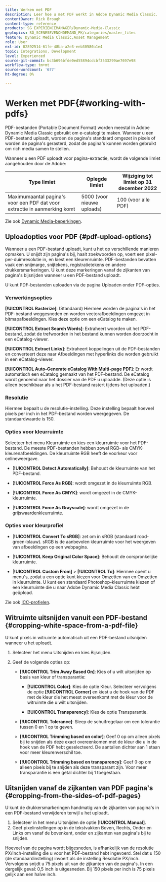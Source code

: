 ```yaml
---
title: Werken met PDF
description: Leer hoe u met PDF werkt in Adobe Dynamic Media Classic.
contentOwner: Rick Brough
content-type: reference
products: SG_EXPERIENCEMANAGER/Dynamic-Media-Classic
geptopics: SG_SCENESEVENONDEMAND_PK/categories/master_files
feature: Dynamic Media Classic,Asset Management
role: User
exl-id: 02892514-61fe-48ba-a2e3-eeb30580a1e4
topic: Integrations, Development
level: Experienced
source-git-commit: bc3b696bfde0ed55894cdcbf3533299ae7697e98
workflow-type: tm+mt
source-wordcount: '677'
ht-degree: 0%

---
```


# Werken met PDF{#working-with-pdfs}

PDF-bestanden (Portable Document Format) worden meestal in Adobe Dynamic Media Classic gebruikt om e-catalogi te maken. Wanneer u een PDF-bestand uploadt, worden de pagina&#39;s standaard omgezet in pixels of worden de pagina&#39;s gerasterd, zodat de pagina&#39;s kunnen worden gebruikt om rich media samen te stellen.

Wanneer u een PDF uploadt voor pagina-extractie, wordt de volgende limiet aangehouden door de Adobe:

| Type limiet | Oplegde limiet | Wijziging tot limiet op 31 december 2022 |
| --- | --- | --- |
| Maximumaantal pagina&#39;s voor een PDF dat voor extractie in aanmerking komt | 5000 (voor nieuwe uploads) | 100 (voor alle PDF) |

Zie ook [Dynamic Media-beperkingen](/help/using/limitations.md).

## Uploadopties voor PDF {#pdf-upload-options}

Wanneer u een PDF-bestand uploadt, kunt u het op verschillende manieren opmaken. U snijdt zijn pagina&#39;s bij, haalt zoekwoorden op, voert een pixel-per-duimresolutie in, en kiest een kleurenruimte. PDF-bestanden bevatten vaak een snijmarge, snijtekens, registratietekens en andere drukkersmarkeringen. U kunt deze markeringen vanaf de zijkanten van pagina&#39;s bijsnijden wanneer u een PDF-bestand uploadt.

U kunt PDF-bestanden uploaden via de pagina Uploaden onder PDF-opties.

### Verwerkingsopties

**[!UICONTROL Rasterize]**: (Standaard) Hiermee worden de pagina&#39;s in het PDF-bestand weggesneden en worden vectorafbeeldingen omgezet in bitmapafbeeldingen. Kies deze optie om een eCatalog te maken.

**[!UICONTROL Extract Search Words]**: Extraheert woorden uit het PDF-bestand, zodat de trefwoorden in het bestand kunnen worden doorzocht in een eCatalog-viewer.

**[!UICONTROL Extract Links]**: Extraheert koppelingen uit de PDF-bestanden en converteert deze naar Afbeeldingen met hyperlinks die worden gebruikt in een eCatalog-viewer.

**[!UICONTROL Auto-Generate eCatalog With Multi-page PDF]**: Er wordt automatisch een eCatalog gemaakt van het PDF-bestand. De eCatalog wordt genoemd naar het dossier van de PDF u uploadde. (Deze optie is alleen beschikbaar als u het PDF-bestand rastert tijdens het uploaden.)

### Resolutie

Hiermee bepaalt u de resolutie-instelling. Deze instelling bepaalt hoeveel pixels per inch in het PDF-bestand worden weergegeven. De standaardwaarde is 150.

### Opties voor kleurruimte

Selecteer het menu Kleurruimte en kies een kleurruimte voor het PDF-bestand. De meeste PDF-bestanden hebben zowel RGB- als CMYK-kleurenafbeeldingen. De kleurruimte RGB heeft de voorkeur voor onlineweergave.

* **[!UICONTROL Detect Automatically]**: Behoudt de kleurruimte van het PDF-bestand.

* **[!UICONTROL Force As RGB]**: wordt omgezet in de kleurruimte RGB.

* **[!UICONTROL Force As CMYK]**: wordt omgezet in de CMYK-kleurruimte.

* **[!UICONTROL Force As Grayscale]**: wordt omgezet in de grijswaardenkleurruimte.

### Opties voor kleurprofiel

* **[!UICONTROL Convert To sRGB]**: zet om in sRGB (standaard rood-groen-blauw). sRGB is de aanbevolen kleurruimte voor het weergeven van afbeeldingen op een webpagina.

* **[!UICONTROL Keep Original Color Space]**: Behoudt de oorspronkelijke kleurruimte.

* **[!UICONTROL Custom From]** > **[!UICONTROL To]**: Hiermee opent u menu&#39;s, zodat u een optie kunt kiezen voor Omzetten van en Omzetten in kleurruimte. U kunt een standaard Photoshop-kleurruimte kiezen of een kleurruimte die u naar Adobe Dynamic Media Classic hebt geüpload.

Zie ook [ICC-profielen](/help/using/icc-profiles.md#icc_profiles).

## Witruimte uitsnijden vanuit een PDF-bestand {#cropping-white-space-from-a-pdf-file}

U kunt pixels in witruimte automatisch uit een PDF-bestand uitsnijden wanneer u het uploadt.

1. Selecteer het menu Uitsnijden en kies Bijsnijden.
1. Geef de volgende opties op:

   * **[!UICONTROL Trim Away Based On]**: Kies of u wilt uitsnijden op basis van kleur of transparantie:

      * **[!UICONTROL Color]**: Kies de optie Kleur. Selecteer vervolgens de optie **[!UICONTROL Corner]** en kiest u de hoek van de PDF met de kleur die het meest overeenkomt met de kleur voor de witruimte die u wilt uitsnijden.

      * **[!UICONTROL Transparency]**: Kies de optie Transparantie.

   * **[!UICONTROL Tolerance]**: Sleep de schuifregelaar om een tolerantie tussen 0 en 1 op te geven.

   * **[!UICONTROL Trimming based on color]**: Geef 0 op om alleen pixels bij te snijden als deze exact overeenkomen met de kleur die u in de hoek van de PDF hebt geselecteerd. De aantallen dichter aan 1 staan voor meer kleurenverschil toe.

   * **[!UICONTROL Trimming based on transparency]**: Geef 0 op om alleen pixels bij te snijden als deze transparant zijn. Voor meer transparantie is een getal dichter bij 1 toegestaan.

## Uitsnijden vanaf de zijkanten van PDF pagina&#39;s {#cropping-from-the-sides-of-pdf-pages}

U kunt de drukkersmarkeringen handmatig van de zijkanten van pagina&#39;s in een PDF-bestand verwijderen terwijl u het uploadt.

1. Selecteer in het menu Uitsnijden de optie **[!UICONTROL Manual]**.
1. Geef pixelinstellingen op in de tekstvakken Boven, Rechts, Onder en Links om vanaf de bovenkant, onder en zijkanten van pagina&#39;s bij te snijden.

Hoeveel van de pagina wordt bijgesneden, is afhankelijk van de resolutie PX/Inch-instelling die u voor het PDF-bestand hebt ingevoerd. Stel dat u 150 (de standaardinstelling) invoert als de instelling Resolutie PX/inch. Vervolgens snijdt u 75 pixels uit van de zijkanten van de pagina&#39;s. In een dergelijk geval: 0,5 inch is uitgesneden. Bij 150 pixels per inch is 75 pixels gelijk aan een halve inch.
